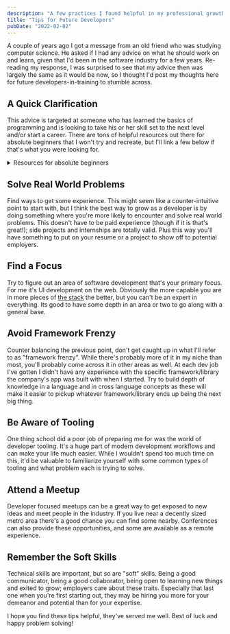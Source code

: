 ```yaml
---
description: "A few practices I found helpful in my professional growth as a developer."
title: "Tips for Future Developers"
pubDate: "2022-02-02"
---
```


A couple of years ago I got a message from an old friend who was studying computer science. He asked if I had any advice on what he should work on and learn, given that I'd been in the software industry for a few years. Re-reading my response, I was surprised to see that my advice then was largely the same as it would be now, so I thought I'd post my thoughts here for future developers-in-training to stumble across.

## A Quick Clarification

This advice is targeted at someone who has learned the basics of programming and is looking to take his or her skill set to the next level and/or start a career. There are tons of helpful resources out there for absolute beginners that I won't try and recreate, but I'll link a few below if that's what you were looking for.

<details>
  <summary>Resources for absolute beginners</summary>

- [Harvard's intro to computer science course](https://youtu.be/1tnj3UCkux)
- [freeCodeCamp's interactive coding tutorials](https://www.freecodecamp.org)
- [Mozilla Developer Network's beginners guide to web development](https://developer.mozilla.org/en-US/docs/Lear)
- [Flavio Copes' linux commands handbook](https://www.freecodecamp.org/news/the-linux-commands-handbook)
</details>

## Solve Real World Problems

Find ways to get some experience. This might seem like a counter-intuitive point to start with, but I think the best way to grow as a developer is by doing something where you're more likely to encounter and solve real world problems. This doesn't have to be paid experience (though if it is that's great!); side projects and internships are totally valid. Plus this way you'll have something to put on your resume or a project to show off to potential employers.

## Find a Focus

Try to figure out an area of software development that's your primary focus. For me it's UI development on the web. Obviously the more capable you are in more pieces of [the stack](https://en.wikipedia.org/wiki/Solution_stack) the better, but you can't be an expert in everything. Its good to have some depth in an area or two to go along with a general base.

## Avoid Framework Frenzy

Counter balancing the previous point, don't get caught up in what I'll refer to as "framework frenzy". While there's probably more of it in my niche than most, you'll probably come across it in other areas as well. At each dev job I've gotten I didn't have any experience with the specific framework/library the company's app was built with when I started. Try to build depth of knowledge in a language and in cross language concepts as these will make it easier to pickup whatever framework/library ends up being the next big thing.

## Be Aware of Tooling

One thing school did a poor job of preparing me for was the world of developer tooling. It's a huge part of modern development workflows and can make your life much easier. While I wouldn't spend too much time on this, it'd be valuable to familiarize yourself with some common types of tooling and what problem each is trying to solve.

## Attend a Meetup

Developer focused meetups can be a great way to get exposed to new ideas and meet people in the industry. If you live near a decently sized metro area there's a good chance you can find some nearby. Conferences can also provide these opportunities, and some are available as a remote experience.

## Remember the Soft Skills

Technical skills are important, but so are "soft" skills. Being a good communicator, being a good collaborator, being open to learning new things and exited to grow; employers care about these traits. Especially that last one when you're first starting out, they may be hiring you more for your demeanor and potential than for your expertise.

I hope you find these tips helpful, they've served me well. Best of luck and happy problem solving!

